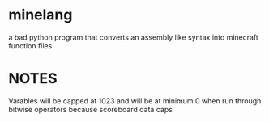 # minelang
a bad python program that converts an assembly like syntax into minecraft function files
#  NOTES
Varables will be capped at 1023 and will be at minimum 0 when run through bitwise operators because scoreboard data caps
